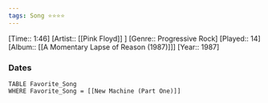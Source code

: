 ```yaml
---
tags: Song ⭐⭐⭐⭐ 
---
```

[Time:: 1:46]
[Artist:: [[Pink Floyd]] ]
[Genre:: Progressive Rock]
[Played:: 14]
[Album:: [[A Momentary Lapse of Reason (1987)]]]
[Year:: 1987]
### Dates
````dataview
TABLE Favorite_Song
WHERE Favorite_Song = [[New Machine (Part One)]]
````